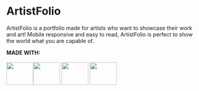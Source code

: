 <h1>ArtistFolio</h1>
<p>ArtistFolio is a portfolio made for artists who want to showcase their work and art!
Mobile responsive and easy to read, ArtistFolio is perfect to show the world what you are capable of.</p>

<b>MADE WITH:</b><br /><br />
<img id="foto" src="https://upload.wikimedia.org/wikipedia/commons/thumb/a/a7/React-icon.svg/2300px-React-icon.svg.png" height="60" width="70" ><img id="foto" src="https://upload.wikimedia.org/wikipedia/commons/thumb/4/4c/Typescript_logo_2020.svg/800px-Typescript_logo_2020.svg.png" height="60" width="70" > <img id="foto" src="https://www.drupal.org/files/project-images/screenshot_361.png" height="60" width="70" > <img id="foto" src="https://upload.wikimedia.org/wikipedia/commons/f/f1/Vitejs-logo.svg" height="60" width="70" > 
